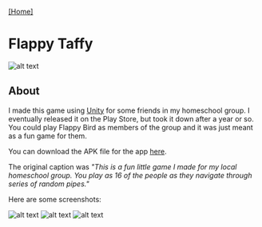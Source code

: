 [[Home]](https://orange.haus)

# Flappy Taffy

![alt text](https://orange.haus/flappytaffy/appicon.png "Picture of Flappy Taffy Icon")

## About
I made this game using [Unity](https://unity3d.com) for some friends in my homeschool group. I eventually released it on the Play Store, but took it down after a year or so. You could play Flappy Bird as members of the group and it was just meant as a fun game for them.

You can download the APK file for the app [here](https://drive.google.com/file/d/17krTXW_QsiZfqCkKP1CsOCLbdtfuNGB9/view?usp=sharing).

The original caption was *"This is a fun little game I made for my local homeschool group. You play as 16 of the people as they navigate through series of random pipes."*


Here are some screenshots:

![alt text](https://orange.haus/flappytaffy/screenshot1.png "Screenshot 1")
![alt text](https://orange.haus/flappytaffy/screenshot2.png "Screenshot 2")
![alt text](https://orange.haus/flappytaffy/screenshot3.png "Screenshot 3")